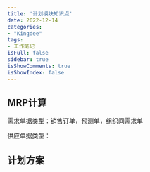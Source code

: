 ```yaml
---
title: '计划模块知识点'
date: 2022-12-14
categories:
- "Kingdee"
tags:
- 工作笔记
isFull: false 
sidebar: true
isShowComments: true
isShowIndex: false
---
```


## MRP计算

需求单据类型：销售订单，预测单，组织间需求单

供应单据类型：

## 计划方案
